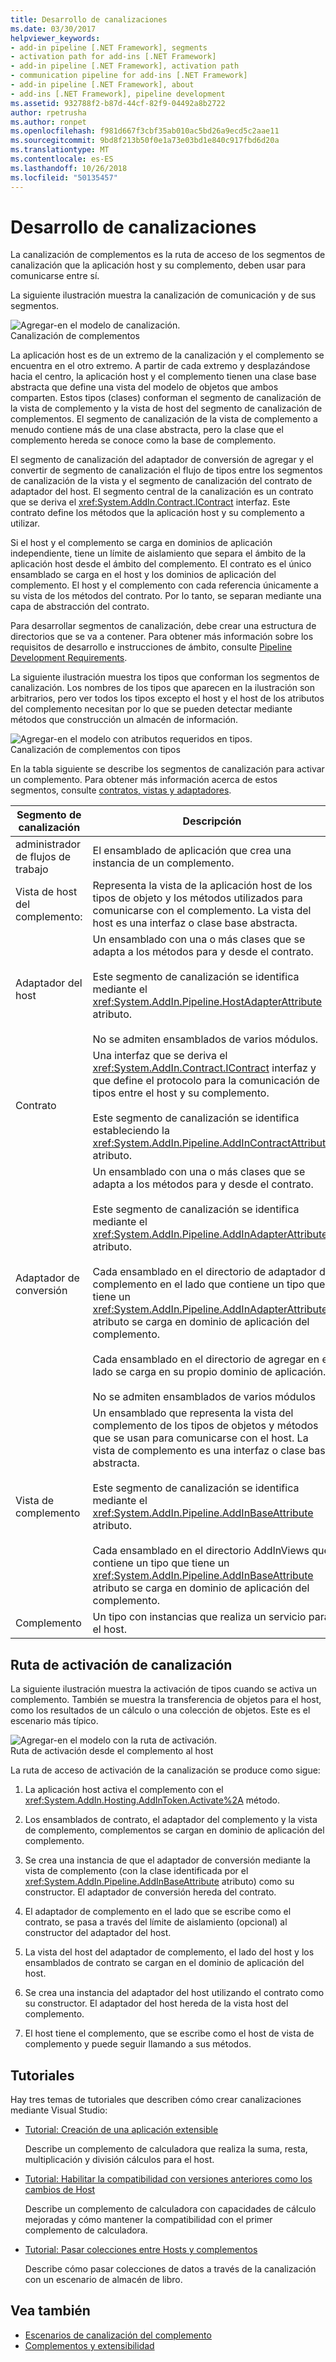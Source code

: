 ```yaml
---
title: Desarrollo de canalizaciones
ms.date: 03/30/2017
helpviewer_keywords:
- add-in pipeline [.NET Framework], segments
- activation path for add-ins [.NET Framework]
- add-in pipeline [.NET Framework], activation path
- communication pipeline for add-ins [.NET Framework]
- add-in pipeline [.NET Framework], about
- add-ins [.NET Framework], pipeline development
ms.assetid: 932788f2-b87d-44cf-82f9-04492a8b2722
author: rpetrusha
ms.author: ronpet
ms.openlocfilehash: f981d667f3cbf35ab010ac5bd26a9ecd5c2aae11
ms.sourcegitcommit: 9bd8f213b50f0e1a73e03bd1e840c917fbd6d20a
ms.translationtype: MT
ms.contentlocale: es-ES
ms.lasthandoff: 10/26/2018
ms.locfileid: "50135457"
---
```

# <a name="pipeline-development"></a>Desarrollo de canalizaciones
La canalización de complementos es la ruta de acceso de los segmentos de canalización que la aplicación host y su complemento, deben usar para comunicarse entre sí.  
  
 La siguiente ilustración muestra la canalización de comunicación y de sus segmentos.  
  
 ![Agregar&#45;en el modelo de canalización. ](../../../docs/framework/add-ins/media/addin1.png "AddIn1")  
Canalización de complementos  
  
 La aplicación host es de un extremo de la canalización y el complemento se encuentra en el otro extremo. A partir de cada extremo y desplazándose hacia el centro, la aplicación host y el complemento tienen una clase base abstracta que define una vista del modelo de objetos que ambos comparten. Estos tipos (clases) conforman el segmento de canalización de la vista de complemento y la vista de host del segmento de canalización de complementos. El segmento de canalización de la vista de complemento a menudo contiene más de una clase abstracta, pero la clase que el complemento hereda se conoce como la base de complemento.  
  
 El segmento de canalización del adaptador de conversión de agregar y el convertir de segmento de canalización el flujo de tipos entre los segmentos de canalización de la vista y el segmento de canalización del contrato de adaptador del host. El segmento central de la canalización es un contrato que se deriva el <xref:System.AddIn.Contract.IContract> interfaz. Este contrato define los métodos que la aplicación host y su complemento a utilizar.  
  
 Si el host y el complemento se carga en dominios de aplicación independiente, tiene un límite de aislamiento que separa el ámbito de la aplicación host desde el ámbito del complemento. El contrato es el único ensamblado se carga en el host y los dominios de aplicación del complemento. El host y el complemento con cada referencia únicamente a su vista de los métodos del contrato. Por lo tanto, se separan mediante una capa de abstracción del contrato.  
  
 Para desarrollar segmentos de canalización, debe crear una estructura de directorios que se va a contener. Para obtener más información sobre los requisitos de desarrollo e instrucciones de ámbito, consulte [Pipeline Development Requirements](https://msdn.microsoft.com/library/ef9fa986-e80b-43e1-868b-247f4c1d9da5).  
  
 La siguiente ilustración muestra los tipos que conforman los segmentos de canalización. Los nombres de los tipos que aparecen en la ilustración son arbitrarios, pero ver todos los tipos excepto el host y el host de los atributos del complemento necesitan por lo que se pueden detectar mediante métodos que construcción un almacén de información.  
  
 ![Agregar&#45;en el modelo con atributos requeridos en tipos. ](../../../docs/framework/add-ins/media/addin-model.png "AddIn_Model")  
Canalización de complementos con tipos  
  
 En la tabla siguiente se describe los segmentos de canalización para activar un complemento. Para obtener más información acerca de estos segmentos, consulte [contratos, vistas y adaptadores](https://msdn.microsoft.com/library/a6460173-9507-4b87-8c07-d4ee245d715c).  
  
|Segmento de canalización|Descripción|  
|----------------------|-----------------|  
|administrador de flujos de trabajo|El ensamblado de aplicación que crea una instancia de un complemento.|  
|Vista de host del complemento:|Representa la vista de la aplicación host de los tipos de objeto y los métodos utilizados para comunicarse con el complemento. La vista del host es una interfaz o clase base abstracta.|  
|Adaptador del host|Un ensamblado con una o más clases que se adapta a los métodos para y desde el contrato.<br /><br /> Este segmento de canalización se identifica mediante el <xref:System.AddIn.Pipeline.HostAdapterAttribute> atributo.<br /><br /> No se admiten ensamblados de varios módulos.|  
|Contrato|Una interfaz que se deriva el <xref:System.AddIn.Contract.IContract> interfaz y que define el protocolo para la comunicación de tipos entre el host y su complemento.<br /><br /> Este segmento de canalización se identifica estableciendo la <xref:System.AddIn.Pipeline.AddInContractAttribute> atributo.|  
|Adaptador de conversión|Un ensamblado con una o más clases que se adapta a los métodos para y desde el contrato.<br /><br /> Este segmento de canalización se identifica mediante el <xref:System.AddIn.Pipeline.AddInAdapterAttribute> atributo.<br /><br /> Cada ensamblado en el directorio de adaptador de complemento en el lado que contiene un tipo que tiene un <xref:System.AddIn.Pipeline.AddInAdapterAttribute> atributo se carga en dominio de aplicación del complemento.<br /><br /> Cada ensamblado en el directorio de agregar en el lado se carga en su propio dominio de aplicación.<br /><br /> No se admiten ensamblados de varios módulos|  
|Vista de complemento|Un ensamblado que representa la vista del complemento de los tipos de objetos y métodos que se usan para comunicarse con el host. La vista de complemento es una interfaz o clase base abstracta.<br /><br /> Este segmento de canalización se identifica mediante el <xref:System.AddIn.Pipeline.AddInBaseAttribute> atributo.<br /><br /> Cada ensamblado en el directorio AddInViews que contiene un tipo que tiene un <xref:System.AddIn.Pipeline.AddInBaseAttribute> atributo se carga en dominio de aplicación del complemento.|  
|Complemento|Un tipo con instancias que realiza un servicio para el host.|  
  
## <a name="pipeline-activation-path"></a>Ruta de activación de canalización  
 La siguiente ilustración muestra la activación de tipos cuando se activa un complemento. También se muestra la transferencia de objetos para el host, como los resultados de un cálculo o una colección de objetos. Este es el escenario más típico.  
  
 ![Agregar&#45;en el modelo con la ruta de activación. ](../../../docs/framework/add-ins/media/addin6.png "AddIn6")  
Ruta de activación desde el complemento al host  
  
 La ruta de acceso de activación de la canalización se produce como sigue:  
  
1.  La aplicación host activa el complemento con el <xref:System.AddIn.Hosting.AddInToken.Activate%2A> método.  
  
2.  Los ensamblados de contrato, el adaptador del complemento y la vista de complemento, complementos se cargan en dominio de aplicación del complemento.  
  
3.  Se crea una instancia de que el adaptador de conversión mediante la vista de complemento (con la clase identificada por el <xref:System.AddIn.Pipeline.AddInBaseAttribute> atributo) como su constructor. El adaptador de conversión hereda del contrato.  
  
4.  El adaptador de complemento en el lado que se escribe como el contrato, se pasa a través del límite de aislamiento (opcional) al constructor del adaptador del host.  
  
5.  La vista del host del adaptador de complemento, el lado del host y los ensamblados de contrato se cargan en el dominio de aplicación del host.  
  
6.  Se crea una instancia del adaptador del host utilizando el contrato como su constructor. El adaptador del host hereda de la vista host del complemento.  
  
7.  El host tiene el complemento, que se escribe como el host de vista de complemento y puede seguir llamando a sus métodos.  
  
## <a name="walkthroughs"></a>Tutoriales  
 Hay tres temas de tutoriales que describen cómo crear canalizaciones mediante Visual Studio:  
  
-   [Tutorial: Creación de una aplicación extensible](../../../docs/framework/add-ins/walkthrough-create-extensible-app.md)  
  
     Describe un complemento de calculadora que realiza la suma, resta, multiplicación y división cálculos para el host.  
  
-   [Tutorial: Habilitar la compatibilidad con versiones anteriores como los cambios de Host](https://msdn.microsoft.com/library/6fa15bb5-8f04-407d-bd7d-675dc043c848)  
  
     Describe un complemento de calculadora con capacidades de cálculo mejoradas y cómo mantener la compatibilidad con el primer complemento de calculadora.  
  
-   [Tutorial: Pasar colecciones entre Hosts y complementos](https://msdn.microsoft.com/library/b532c604-548e-4fab-b11c-377257dd0ee5)  
  
     Describe cómo pasar colecciones de datos a través de la canalización con un escenario de almacén de libro.  
  
## <a name="see-also"></a>Vea también  
- [Escenarios de canalización del complemento](https://msdn.microsoft.com/library/feb70e0b-8734-494c-aeaf-b567f014043e)  
- [Complementos y extensibilidad](../../../docs/framework/add-ins/index.md)
